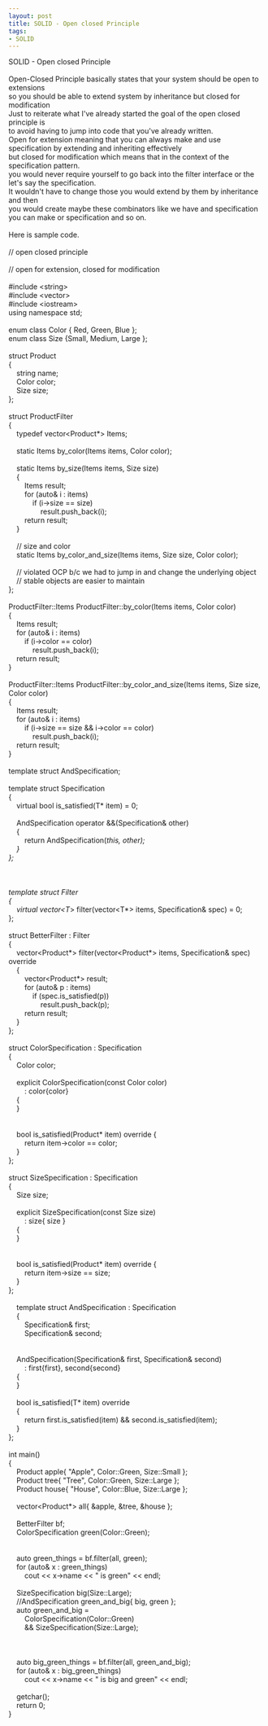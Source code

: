 ```yaml
---
layout: post
title: SOLID - Open closed Principle
tags:
- SOLID
---
```

SOLID - Open closed Principle
<br/>
<br/>Open-Closed Principle basically states that your system should be open to extensions 
<br/>so you should be able to extend system by inheritance but closed for modification 
<br/>Just to reiterate what I've already started the goal of the open closed principle is 
<br/>to avoid having to jump into code that you've already written. 
<br/>Open for extension meaning that you can always make and use specification by extending and inheriting effectively
<br/>but closed for modification which means that in the context of the specification pattern. 
<br/>you would never require yourself to go back into the filter interface or the let's say the specification. 
<br/>It wouldn't have to change those you would extend by them by inheritance and then 
<br/>you would create maybe these combinators like we have and specification you can make or specification and so on. 
<br/><br/>Here is sample code.
<br/>
<br/>// open closed principle
<br/>
<br/>// open for extension, closed for modification
<br/>
<br/>#include &lt;string&gt;
<br/>#include &lt;vector&gt;
<br/>#include &lt;iostream&gt;
<br/>using namespace std;
<br/>
<br/>enum class Color { Red, Green, Blue };
<br/>enum class Size {Small, Medium, Large };
<br/>
<br/>struct Product
<br/>{
<br/>&nbsp; &nbsp;   string name;
<br/>&nbsp; &nbsp;   Color color;
<br/>&nbsp; &nbsp;   Size size;
<br/>};
<br/>
<br/>struct ProductFilter
<br/>{
<br/>&nbsp; &nbsp;   typedef vector&lt;Product*&gt; Items;
<br/>
<br/>&nbsp; &nbsp;   static Items by_color(Items items, Color color);
<br/>
<br/>&nbsp; &nbsp;   static Items by_size(Items items, Size size)
<br/>&nbsp; &nbsp;   {
<br/>&nbsp; &nbsp; &nbsp; &nbsp;     Items result;
<br/>&nbsp; &nbsp; &nbsp; &nbsp;     for (auto& i : items)
<br/>&nbsp; &nbsp; &nbsp; &nbsp; &nbsp; &nbsp;       if (i->size == size)
<br/>&nbsp; &nbsp; &nbsp; &nbsp; &nbsp; &nbsp; &nbsp; &nbsp;         result.push_back(i);
<br/>&nbsp; &nbsp; &nbsp; &nbsp;     return result;
<br/>&nbsp; &nbsp;   }
<br/>
<br/>&nbsp; &nbsp;   // size and color
<br/>&nbsp; &nbsp;   static Items by_color_and_size(Items items, Size size, Color color);
<br/>
<br/>&nbsp; &nbsp;   // violated OCP b/c we had to jump in and change the underlying object
<br/>&nbsp; &nbsp;   // stable objects are easier to maintain
<br/>};
<br/>
<br/>ProductFilter::Items ProductFilter::by_color(Items items, Color color)
<br/>{
<br/>&nbsp; &nbsp;   Items result;
<br/>&nbsp; &nbsp;   for (auto& i : items)
<br/>&nbsp; &nbsp; &nbsp; &nbsp;     if (i->color == color)
<br/>&nbsp; &nbsp; &nbsp; &nbsp; &nbsp; &nbsp;       result.push_back(i);
<br/>&nbsp; &nbsp;   return result;
<br/>}
<br/>
<br/>ProductFilter::Items ProductFilter::by_color_and_size(Items items, Size size, Color color)
<br/>{
<br/>&nbsp; &nbsp;   Items result;
<br/>&nbsp; &nbsp;   for (auto& i : items)
<br/>&nbsp; &nbsp; &nbsp; &nbsp;     if (i->size == size && i->color == color)
<br/>&nbsp; &nbsp; &nbsp; &nbsp; &nbsp; &nbsp;       result.push_back(i);
<br/>&nbsp; &nbsp;   return result;
<br/>}
<br/>
<br/>template <typename T> struct AndSpecification;
<br/>
<br/>template <typename T> struct Specification
<br/>{
<br/>&nbsp; &nbsp;   virtual bool is_satisfied(T* item) = 0;
<br/>
<br/>&nbsp; &nbsp;   AndSpecification<T> operator &&(Specification& other)
<br/>&nbsp; &nbsp;   {
<br/>&nbsp; &nbsp; &nbsp; &nbsp;     return AndSpecification<T>(*this, other);
<br/>&nbsp; &nbsp;   }
<br/>};
<br/>
<br/>
<br/>
<br/>template <typename T> struct Filter
<br/>{
<br/>&nbsp; &nbsp;   virtual vector&lt;T*&gt; filter(vector&lt;T*&gt; items, Specification<T>& spec) = 0;
<br/>};
<br/>
<br/>struct BetterFilter : Filter<Product>
<br/>{
<br/>&nbsp; &nbsp;   vector&lt;Product*&gt; filter(vector&lt;Product*&gt; items, Specification<Product>& spec) override
<br/>&nbsp; &nbsp;   {
<br/>&nbsp; &nbsp; &nbsp; &nbsp;     vector&lt;Product*&gt; result;
<br/>&nbsp; &nbsp; &nbsp; &nbsp;     for (auto& p : items)
<br/>&nbsp; &nbsp; &nbsp; &nbsp; &nbsp; &nbsp;       if (spec.is_satisfied(p))
<br/>&nbsp; &nbsp; &nbsp; &nbsp; &nbsp; &nbsp; &nbsp; &nbsp;         result.push_back(p);
<br/>&nbsp; &nbsp; &nbsp; &nbsp;     return result;
<br/>&nbsp; &nbsp;   }
<br/>};
<br/>
<br/>struct ColorSpecification : Specification<Product>
<br/>{
<br/>&nbsp; &nbsp;   Color color;
<br/>
<br/>&nbsp; &nbsp;   explicit ColorSpecification(const Color color)
<br/>&nbsp; &nbsp; &nbsp; &nbsp;     : color{color}
<br/>&nbsp; &nbsp;   {
<br/>&nbsp; &nbsp;   }
<br/>  
<br/>&nbsp; &nbsp;   bool is_satisfied(Product* item) override {
<br/>&nbsp; &nbsp; &nbsp; &nbsp;     return item->color == color;
<br/>&nbsp; &nbsp;   }
<br/>};
<br/>
<br/>struct SizeSpecification : Specification<Product>
<br/>{
<br/>&nbsp; &nbsp;   Size size;
<br/>
<br/>&nbsp; &nbsp;   explicit SizeSpecification(const Size size)
<br/>&nbsp; &nbsp; &nbsp; &nbsp;     : size{ size }
<br/>&nbsp; &nbsp;   {
<br/>&nbsp; &nbsp;   }
<br/>
<br/>
<br/>&nbsp; &nbsp;   bool is_satisfied(Product* item) override {
<br/>&nbsp; &nbsp; &nbsp; &nbsp;      return item->size == size;
<br/>&nbsp; &nbsp;   }
<br/>};
<br/>
<br/>&nbsp; &nbsp; template <typename T> struct AndSpecification : Specification<T>
<br/>&nbsp; &nbsp; {
<br/>&nbsp; &nbsp; &nbsp; &nbsp;   Specification<T>& first;
<br/>&nbsp; &nbsp; &nbsp; &nbsp;   Specification<T>& second;
<br/>&nbsp; &nbsp; 
<br/>&nbsp; &nbsp; 
<br/>&nbsp; &nbsp;   AndSpecification(Specification<T>& first, Specification<T>& second)
<br/>&nbsp; &nbsp; &nbsp; &nbsp;     : first{first}, second{second}
<br/>&nbsp; &nbsp;   {
<br/>&nbsp; &nbsp;   }
<br/>&nbsp; &nbsp; 
<br/>&nbsp; &nbsp;   bool is_satisfied(T* item) override
<br/>&nbsp; &nbsp;   {
<br/>&nbsp; &nbsp; &nbsp; &nbsp;     return first.is_satisfied(item) && second.is_satisfied(item);
<br/>&nbsp; &nbsp;   }
<br/>};
<br/> 
<br/>int main()
<br/>{
<br/>&nbsp; &nbsp;   Product apple{ "Apple", Color::Green, Size::Small };
<br/>&nbsp; &nbsp;   Product tree{ "Tree", Color::Green, Size::Large };
<br/>&nbsp; &nbsp;   Product house{ "House", Color::Blue, Size::Large };
<br/>&nbsp; &nbsp; 
<br/>&nbsp; &nbsp;   vector&lt;Product*&gt; all{ &apple, &tree, &house };
<br/>&nbsp; &nbsp; 
<br/>&nbsp; &nbsp;   BetterFilter bf;
<br/>&nbsp; &nbsp;   ColorSpecification green(Color::Green);
<br/>&nbsp; &nbsp;   
<br/>&nbsp; &nbsp;   auto green_things = bf.filter(all, green);
<br/>&nbsp; &nbsp;   for (auto& x : green_things)
<br/>&nbsp; &nbsp; &nbsp; &nbsp;     cout << x->name << " is green" << endl;
<br/>&nbsp; &nbsp; 
<br/>&nbsp; &nbsp;   SizeSpecification big(Size::Large);
<br/>&nbsp; &nbsp;   //AndSpecification<Product> green_and_big{ big, green };
<br/>&nbsp; &nbsp;   auto green_and_big = 
<br/>&nbsp; &nbsp; &nbsp; &nbsp;     ColorSpecification(Color::Green)
<br/>&nbsp; &nbsp; &nbsp; &nbsp;     && SizeSpecification(Size::Large);
<br/>&nbsp; &nbsp;     
<br/>&nbsp; &nbsp; 
<br/>&nbsp; &nbsp;   auto big_green_things = bf.filter(all, green_and_big);
<br/>&nbsp; &nbsp;   for (auto& x : big_green_things)
<br/>&nbsp; &nbsp; &nbsp; &nbsp;     cout << x->name << " is big and green" << endl;
<br/>&nbsp; &nbsp; 
<br/>&nbsp; &nbsp;   getchar();
<br/>&nbsp; &nbsp;   return 0;
<br/>}<br/>